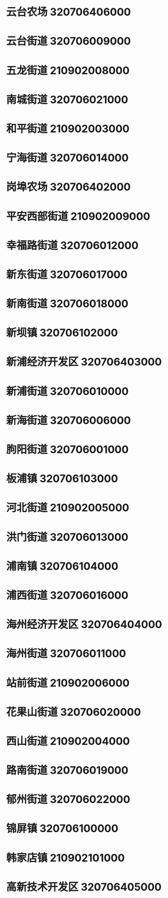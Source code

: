 # 云台农场 320706406000
# 云台街道 320706009000
# 五龙街道 210902008000
# 南城街道 320706021000
# 和平街道 210902003000
# 宁海街道 320706014000
# 岗埠农场 320706402000
# 平安西部街道 210902009000
# 幸福路街道 320706012000
# 新东街道 320706017000
# 新南街道 320706018000
# 新坝镇 320706102000
# 新浦经济开发区 320706403000
# 新浦街道 320706010000
# 新海街道 320706006000
# 朐阳街道 320706001000
# 板浦镇 320706103000
# 河北街道 210902005000
# 洪门街道 320706013000
# 浦南镇 320706104000
# 浦西街道 320706016000
# 海州经济开发区 320706404000
# 海州街道 320706011000
# 站前街道 210902006000
# 花果山街道 320706020000
# 西山街道 210902004000
# 路南街道 320706019000
# 郁州街道 320706022000
# 锦屏镇 320706100000
# 韩家店镇 210902101000
# 高新技术开发区 320706405000
